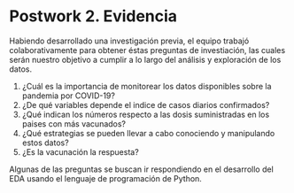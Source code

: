 # Postwork 2. Evidencia

Habiendo desarrollado una investigación previa, el equipo trabajó colaborativamente para obtener éstas  preguntas de investiación, las cuales serán nuestro objetivo a cumplir a lo largo del análisis y exploración de los datos.

1. ¿Cuál es la importancia de monitorear los datos disponibles sobre la pandemia por COVID-19?
2. ¿De qué variables depende el indice de casos diarios confirmados?
3. ¿Qué indican los números respecto a las dosis suministradas en los paises con más vacunados?
4. ¿Qué estrategias se pueden llevar a cabo conociendo y manipulando estos datos?
5. ¿Es la vacunación la respuesta?

Algunas de las preguntas se buscan ir respondiendo en el desarrollo del EDA usando el lenguaje de programación de Python.
